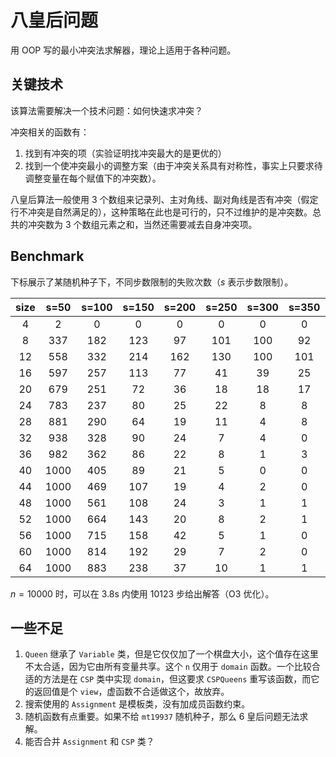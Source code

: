 # 八皇后问题

用 OOP 写的最小冲突法求解器，理论上适用于各种问题。

## 关键技术

该算法需要解决一个技术问题：如何快速求冲突？

冲突相关的函数有：

1. 找到有冲突的项（实验证明找冲突最大的是更优的）
2. 找到一个使冲突最小的调整方案（由于冲突关系具有对称性，事实上只要求待调整变量在每个赋值下的冲突数）。

八皇后算法一般使用 3 个数组来记录列、主对角线、副对角线是否有冲突（假定行不冲突是自然满足的），这种策略在此也是可行的，只不过维护的是冲突数。总共的冲突数为 3 个数组元素之和，当然还需要减去自身冲突项。

## Benchmark

下标展示了某随机种子下，不同步数限制的失败次数（$s$ 表示步数限制）。

| size | s=50 | s=100 | s=150 | s=200 | s=250 | s=300 | s=350 | s=400 | s=450 | s=500 |
| :--: | :--: | :---: | :---: | :---: | :---: | :---: | :---: | :---: | :---: | :---: |
|  4   |  2   |   0   |   0   |   0   |   0   |   0   |   0   |   0   |   0   |   0   |
|  8   | 337  |  182  |  123  |  97   |  101  |  100  |  92   |  95   |  80   |  88   |
|  12  | 558  |  332  |  214  |  162  |  130  |  100  |  101  |  103  |  82   |  59   |
|  16  | 597  |  257  |  113  |  77   |  41   |  39   |  25   |  39   |  23   |  41   |
|  20  | 679  |  251  |  72   |  36   |  18   |  18   |  17   |  14   |  14   |  21   |
|  24  | 783  |  237  |  80   |  25   |  22   |   8   |   8   |   5   |  12   |   7   |
|  28  | 881  |  290  |  64   |  19   |  11   |   4   |   8   |   4   |   5   |   2   |
|  32  | 938  |  328  |  90   |  24   |   7   |   4   |   0   |   1   |   4   |   4   |
|  36  | 982  |  362  |  86   |  22   |   8   |   1   |   3   |   5   |   2   |   3   |
|  40  | 1000 |  405  |  89   |  21   |   5   |   0   |   0   |   0   |   2   |   0   |
|  44  | 1000 |  469  |  107  |  19   |   4   |   2   |   0   |   1   |   1   |   1   |
|  48  | 1000 |  561  |  108  |  24   |   3   |   1   |   1   |   0   |   0   |   1   |
|  52  | 1000 |  664  |  143  |  20   |   8   |   2   |   1   |   0   |   0   |   0   |
|  56  | 1000 |  715  |  158  |  42   |   5   |   1   |   0   |   1   |   0   |   0   |
|  60  | 1000 |  814  |  192  |  29   |   7   |   2   |   0   |   0   |   0   |   0   |
|  64  | 1000 |  883  |  238  |  37   |  10   |   1   |   1   |   0   |   0   |   0   |

$n=10000$ 时，可以在 3.8s 内使用 10123 步给出解答（O3 优化）。

## 一些不足

1. `Queen` 继承了 `Variable` 类，但是它仅仅加了一个棋盘大小，这个值存在这里不太合适，因为它由所有变量共享。这个 `n` 仅用于 `domain` 函数。一个比较合适的方法是在 `CSP` 类中实现 `domain`，但这要求 `CSPQueens` 重写该函数，而它的返回值是个 `view`，虚函数不合适做这个，故放弃。
2. 搜索使用的 `Assignment` 是模板类，没有加成员函数约束。
3. 随机函数有点重要。如果不给 `mt19937` 随机种子，那么 6 皇后问题无法求解。
4. 能否合并 `Assignment` 和 `CSP` 类？
